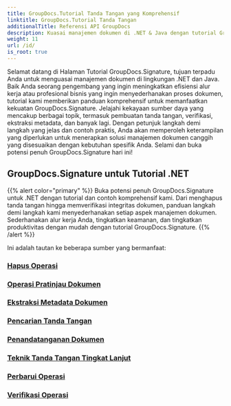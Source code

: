 ```yaml
---
title: GroupDocs.Tutorial Tanda Tangan yang Komprehensif
linktitle: GroupDocs.Tutorial Tanda Tangan
additionalTitle: Referensi API GroupDocs
description: Kuasai manajemen dokumen di .NET & Java dengan tutorial GroupDocs.Signature. Membuat, memverifikasi, mengekstrak metadata, dan banyak lagi. Selami alur kerja yang lancar!
weight: 11
url: /id/
is_root: true
---
```


Selamat datang di Halaman Tutorial GroupDocs.Signature, tujuan terpadu Anda untuk menguasai manajemen dokumen di lingkungan .NET dan Java. Baik Anda seorang pengembang yang ingin meningkatkan efisiensi alur kerja atau profesional bisnis yang ingin menyederhanakan proses dokumen, tutorial kami memberikan panduan komprehensif untuk memanfaatkan kekuatan GroupDocs.Signature. Jelajahi kekayaan sumber daya yang mencakup berbagai topik, termasuk pembuatan tanda tangan, verifikasi, ekstraksi metadata, dan banyak lagi. Dengan petunjuk langkah demi langkah yang jelas dan contoh praktis, Anda akan memperoleh keterampilan yang diperlukan untuk menerapkan solusi manajemen dokumen canggih yang disesuaikan dengan kebutuhan spesifik Anda. Selami dan buka potensi penuh GroupDocs.Signature hari ini!
## GroupDocs.Signature untuk Tutorial .NET
{{% alert color="primary" %}}
Buka potensi penuh GroupDocs.Signature untuk .NET dengan tutorial dan contoh komprehensif kami. Dari menghapus tanda tangan hingga memverifikasi integritas dokumen, panduan langkah demi langkah kami menyederhanakan setiap aspek manajemen dokumen. Sederhanakan alur kerja Anda, tingkatkan keamanan, dan tingkatkan produktivitas dengan mudah dengan tutorial GroupDocs.Signature.
{{% /alert %}}

Ini adalah tautan ke beberapa sumber yang bermanfaat:
 
### [Hapus Operasi](./net/delete-operations/)
### [Operasi Pratinjau Dokumen](./net/document-preview-operations/)
### [Ekstraksi Metadata Dokumen](./net/document-metadata-extraction/)
### [Pencarian Tanda Tangan](./net/signature-searching/)
### [Penandatanganan Dokumen](./net/document-signing/)
### [Teknik Tanda Tangan Tingkat Lanjut](./net/advanced-signature-techniques/)
### [Perbarui Operasi](./net/update-operations/)
### [Verifikasi Operasi](./net/verify-operations/)



